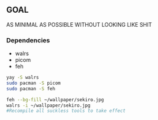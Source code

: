 ## GOAL 
AS MINIMAL AS POSSIBLE WITHOUT LOOKING LIKE SHIT
### Dependencies
- walrs
- picom
- feh
``` bash
yay -S walrs
sudo pacman -S picom
sudo pacman -S feh
```
``` bash
feh --bg-fill ~/wallpaper/sekiro.jpg
walrs -i ~/wallpaper/sekiro.jpg
#Recompile all suckless tools to take effect
```
